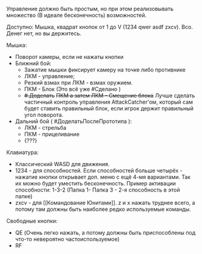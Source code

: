 Управление должно быть простым, но при этом реализовывать множество (В идеале бесконечность) возможностей.

Доступно: Мышка, квадрат кнопок от 1 до V (1234 qwer asdf zxcv). Всо. Денег нет, но вы держитесь.

Мышка:
- Поворот камеры, если не нажаты кнопки
- Ближний бой:
	- Зажатие мышки фиксирует камеру на точке либо противнике
	- ЛКМ - управление;
	- Резкий взмах при ЛКМ - взмах оружием.
	- ПКМ - Блок (Это всё уже #Сделано )
	- ~~#.Доделать~~ ~~ПКМ а затем ЛКМ - Смещение блока~~  Лучше сделать частичный контроль управления AttackCatcher'ом, который сам будет ставить правильный блок, если игрок держит правильный угол поворота.	
- Дальний бой ( #ДоделатьПослеПрототипа ):
	- ЛКМ - стрельба
	- ПКМ - прицеливание
	- {???}

Клавиатура:
- Классический WASD для движения.
- 1234 - для способностей. Если способностей больше четырёх - нажатие кнопки открывает доп. меню с ещё 4-мя вариантами. Так их можно будет уместить бесконечность. Пример активации способности: 1-3-2 (Папка 1- Папка 3 - 2-я способность в этой папке)
- zxcv - для [[Командование Юнитами]]. z и x нажать труднее всего, а потому там должны быть наиболее редко используемые команды.

Свободные кнопки:
- QE (Очень легко нажать, а потому должны быть приспособлены под что-то невероятно частоиспользуемое)
- RF